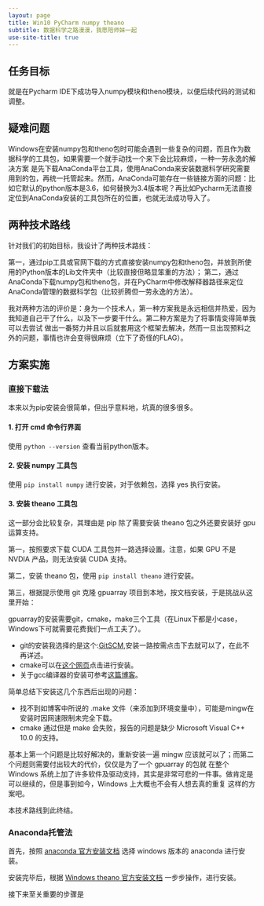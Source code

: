```yaml
---
layout: page
title: Win10 PyCharm numpy theano
subtitle: 数据科学之路漫漫，我愿陪师妹一起
use-site-title: true
---
```


## 任务目标

就是在Pycharm IDE下成功导入numpy模块和theno模块，以便后续代码的测试和调整。

## 疑难问题

Windows在安装numpy包和theno包时可能会遇到一些复杂的问题，而且作为数据科学的工具包，如果需要一个就手动找一个来下会比较麻烦，一种一劳永逸的解决方案
是先下载AnaConda平台工具，使用AnaConda来安装数据科学研究需要用到的包，再统一托管起来。然而，AnaConda可能存在一些链接方面的问题：比如它默认的python版本是3.6，如何替换为3.4版本呢？再比如Pycharm无法直接定位到AnaConda安装的工具包所在的位置，也就无法成功导入了。

## 两种技术路线

针对我们的初始目标，我设计了两种技术路线：

第一，通过pip工具或官网下载的方式直接安装numpy包和theno包，并放到所使用的Python版本的Lib文件夹中（比较直接但略显笨重的方法）；
第二，通过AnaConda下载numpy包和theno包，并在PyCharm中修改解释器路径来定位AnaConda管理的数据科学包（比较折腾但一劳永逸的方法）。

我对两种方法的评价是：身为一个技术人，第一种方案我是永远相信并热爱，因为我知道自己干了什么，以及下一步要干什么。第二种方案是为了将事情变得简单我可以去尝试
做出一番努力并且以后就套用这个框架去解决，然而一旦出现预料之外的问题，事情也许会变得很麻烦（立下了奇怪的FLAG）。

## 方案实施

### 直接下载法

本来以为pip安装会很简单，但出乎意料地，坑真的很多很多。

#### 1. 打开 cmd 命令行界面

使用 `python --version` 查看当前python版本。

#### 2. 安装 numpy 工具包

使用 `pip install numpy` 进行安装，对于依赖包，选择 yes 执行安装。 

#### 3. 安装 theano 工具包

这一部分会比较复杂，其理由是 pip 除了需要安装 theano 包之外还要安装好 gpu 运算支持。

第一，按照要求下载 CUDA 工具包并一路选择设置。注意，如果 GPU 不是 NVDIA 产品，则无法安装 CUDA 支持。

第二，安装 theano 包，使用 `pip install theano` 进行安装。

第三，根据提示使用 git 克隆 gpuarray 项目到本地，按文档安装，于是挑战从这里开始：

gpuarray的安装需要git，cmake，make三个工具（在Linux下都是小case，Windows下可就需要花费我们一点工夫了）。

- git的安装我选择的是这个:[GitSCM](https://git-scm.com/downloads),安装一路按需点击下去就可以了，在此不再详述。
- cmake可以在[这个网页](https://cmake.org/download/)点击进行安装。
- 关于gcc编译器的安装可参考[这篇博客](http://blog.csdn.net/pdcxs007/article/details/8582559)。

简单总结下安装这几个东西后出现的问题：

- 找不到如博客中所说的 .make 文件（来添加到环境变量中），可能是mingw在安装时因网速限制未完全下载。
- cmake 通过但是 make 会失败，报告的问题是缺少 Microsoft Visual C++ 10.0 的支持。

基本上第一个问题是比较好解决的，重新安装一遍 mingw 应该就可以了；而第二个问题则需要付出较大的代价，仅仅是为了一个 gpuarray 的包就
在整个 Windows 系统上加了许多软件及驱动支持，其实是非常可悲的一件事。做肯定是可以继续的，但是事到如今，Windows 上大概也不会有人想去真的重复
这样的方案吧。

本技术路线到此终结。


### Anaconda托管法

首先，按照 [anaconda 官方安装文档](https://conda.io/docs/user-guide/install/index.html) 选择 windows 版本的 anaconda 进行安装。

安装完毕后，根据 [Windows theano 官方安装文档](http://deeplearning.net/software/theano/install_windows.html) 一步步操作，进行安装。

接下来至关重要的步骤是





